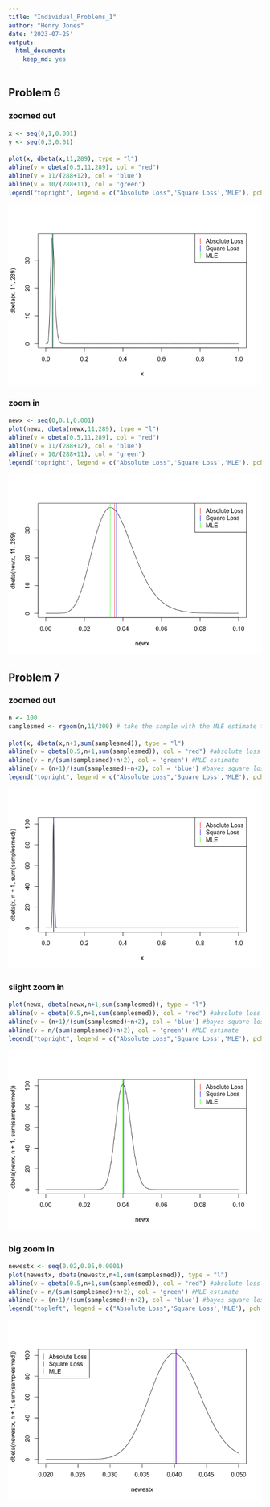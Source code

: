 ```yaml
---
title: "Individual_Problems_1"
author: "Henry Jones"
date: '2023-07-25'
output: 
  html_document: 
    keep_md: yes
---
```



## Problem 6
### zoomed out

```r
x <- seq(0,1,0.001)
y <- seq(0,3,0.01)

plot(x, dbeta(x,11,289), type = "l")
abline(v = qbeta(0.5,11,289), col = "red")
abline(v = 11/(288+12), col = 'blue')
abline(v = 10/(288+11), col = 'green')
legend("topright", legend = c("Absolute Loss",'Square Loss','MLE'), pch = "|", col = c('red','blue','green'))
```

![](IP1_files/figure-html/unnamed-chunk-1-1.png)<!-- -->

### zoom in

```r
newx <- seq(0,0.1,0.001)
plot(newx, dbeta(newx,11,289), type = "l")
abline(v = qbeta(0.5,11,289), col = "red")
abline(v = 11/(288+12), col = 'blue')
abline(v = 10/(288+11), col = 'green')
legend("topright", legend = c("Absolute Loss",'Square Loss','MLE'), pch = "|", col = c('red','blue','green'))
```

![](IP1_files/figure-html/unnamed-chunk-2-1.png)<!-- -->

## Problem 7
### zoomed out


```r
n <- 100
samplesmed <- rgeom(n,11/300) # take the sample with the MLE estimate for theta

plot(x, dbeta(x,n+1,sum(samplesmed)), type = "l")
abline(v = qbeta(0.5,n+1,sum(samplesmed)), col = "red") #absolute loss
abline(v = n/(sum(samplesmed)+n+2), col = 'green') #MLE estimate
abline(v = (n+1)/(sum(samplesmed)+n+2), col = 'blue') #bayes square loss estimate
legend("topright", legend = c("Absolute Loss",'Square Loss','MLE'), pch = "|", col = c('red','blue','green'))
```

![](IP1_files/figure-html/unnamed-chunk-3-1.png)<!-- -->

### slight zoom in

```r
plot(newx, dbeta(newx,n+1,sum(samplesmed)), type = "l")
abline(v = qbeta(0.5,n+1,sum(samplesmed)), col = "red") #absolute loss
abline(v = (n+1)/(sum(samplesmed)+n+2), col = 'blue') #bayes square loss estimate
abline(v = n/(sum(samplesmed)+n+2), col = 'green') #MLE estimate
legend("topright", legend = c("Absolute Loss",'Square Loss','MLE'), pch = "|", col = c('red','blue','green'))
```

![](IP1_files/figure-html/unnamed-chunk-4-1.png)<!-- -->

### big zoom in

```r
newestx <- seq(0.02,0.05,0.0001)
plot(newestx, dbeta(newestx,n+1,sum(samplesmed)), type = "l")
abline(v = qbeta(0.5,n+1,sum(samplesmed)), col = "red") #absolute loss
abline(v = n/(sum(samplesmed)+n+2), col = 'green') #MLE estimate
abline(v = (n+1)/(sum(samplesmed)+n+2), col = 'blue') #bayes square loss estimate
legend("topleft", legend = c("Absolute Loss",'Square Loss','MLE'), pch = "|", col = c('red','blue','green'))
```

![](IP1_files/figure-html/unnamed-chunk-5-1.png)<!-- -->

